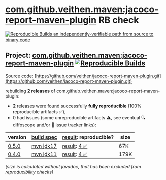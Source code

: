 [com.github.veithen.maven:jacoco-report-maven-plugin](https://central.sonatype.com/artifact/com.github.veithen.maven/jacoco-report-maven-plugin/versions) RB check
=======

[![Reproducible Builds](https://reproducible-builds.org/images/logos/rb.svg) an independently-verifiable path from source to binary code](https://reproducible-builds.org/)

## Project: [com.github.veithen.maven:jacoco-report-maven-plugin](https://central.sonatype.com/artifact/com.github.veithen.maven/jacoco-report-maven-plugin/versions) [![Reproducible Builds](https://img.shields.io/endpoint?url=https://raw.githubusercontent.com/jvm-repo-rebuild/reproducible-central/master/content/com/github/veithen/maven/jacoco-report-maven-plugin/badge.json)](https://github.com/jvm-repo-rebuild/reproducible-central/blob/master/content/com/github/veithen/maven/jacoco-report-maven-plugin/README.md)

Source code: [https://github.com/veithen/jacoco-report-maven-plugin.git](https://github.com/veithen/jacoco-report-maven-plugin.git)

rebuilding **2 releases** of com.github.veithen.maven:jacoco-report-maven-plugin:
- **2** releases were found successfully **fully reproducible** (100% reproducible artifacts :white_check_mark:),
- 0 had issues (some unreproducible artifacts :warning:, see eventual :mag: diffoscope and/or :memo: issue tracker links):

| version | [build spec](/BUILDSPEC.md) | [result](https://reproducible-builds.org/docs/jvm/): reproducible? | size |
| -- | --------- | ------ | -- |
| [0.5.0](https://central.sonatype.com/artifact/com.github.veithen.maven/jacoco-report-maven-plugin/0.5.0/pom) | [mvn jdk17](jacoco-report-maven-plugin-0.5.0.buildspec) | [result](jacoco-report-maven-plugin-0.5.0.buildinfo): [4 :white_check_mark: ](jacoco-report-maven-plugin-0.5.0.buildcompare) | 67K |
| [0.4.0](https://central.sonatype.com/artifact/com.github.veithen.maven/jacoco-report-maven-plugin/0.4.0/pom) | [mvn jdk11](jacoco-report-maven-plugin-0.4.0.buildspec) | [result](jacoco-report-maven-plugin-0.4.0.buildinfo): [4 :white_check_mark: ](jacoco-report-maven-plugin-0.4.0.buildcompare) | 179K |

<i>(size is calculated without javadoc, that has been excluded from reproducibility checks)</i>
